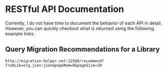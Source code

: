 # RESTful API Documentation

Currently, I do not have time to document the behavior of each API in detail. However, you can quickly checkout what is returned using the following example links.

## Query Migration Recommendations for a Library

```
http://migration-helper.net:22568/recommend?fromLib=org.json:json&pageNum=0&pageSize=20
```


